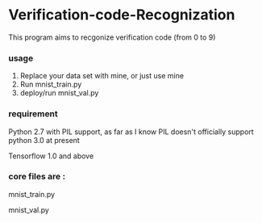 # Verification-code-Recognization
This program aims to recgonize verification code (from 0 to 9)

### usage
1. Replace your data set with mine, or just use mine
2. Run mnist_train.py
3. deploy/run mnist_val.py
### requirement
Python 2.7 with PIL support, as far as I know PIL doesn't officially support python 3.0 at present

Tensorflow 1.0 and above



### core files are :
mnist_train.py

mnist_val.py

